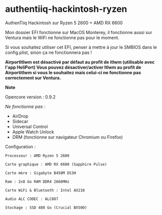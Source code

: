 # authentiiq-hackintosh-ryzen
 AuthenTiiq Hackintosh sur Ryzen 5 2600 + AMD RX 6600
 
Mon dossier EFI fonctionne sur MacOS Monterey, il fonctionne aussi sur Ventura mais le WiFi ne fonctionne pas pour le moment.
 
 Si vous souhaitez utiliser cet EFI, penser à mettre à jour le SMBIOS dans le config.plist, sinon ça ne fonctionnera pas !
 
 **AirportItlwm est désactivé par défaut au profit de itlwm (utilisable avec l'app HeliPort) Vous pouvez désactiver/activer Itlwm au profit de Airportitlwm si vous le souhaitez mais celui-ci ne fonctionne pas correctement sur Ventura.**
 
 **Note**
 
 Opencore version : 0.9.2
 
 *Ne fonctionne pas :*
 - AirDrop
 - Sidecar
 - Universal Control
 - Apple Watch Unlock
 - DRM (fonctionne sur navigateur Chromium ou Firefox)
 
Configuration :
```
Processeur : AMD Ryzen 5 2600

Carte graphique : AMD RX 6600 (Sapphire Pulse)

Carte mère : Gigabyte B450M DS3H

Ram : 2x8 Go RAM DDR4 2666MHz

Carte WiFi & Bluetooth : Intel AX210 

Audio ALC CODEC : ALC887

Stockage : SSD 480 Go (Crucial BX500) 
```

